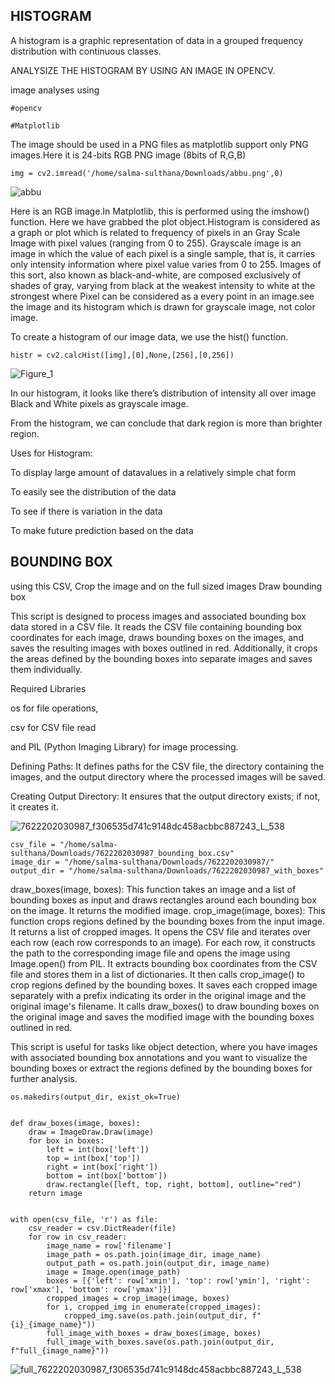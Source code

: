 ## HISTOGRAM


A histogram is a graphic representation of data in a grouped frequency distribution with continuous classes.


ANALYSIZE THE HISTOGRAM BY USING AN IMAGE IN OPENCV.

image analyses using

```
#opencv

#Matplotlib
```


The image should be used in a PNG files as matplotlib support only PNG images.Here it is 24-bits RGB PNG image  (8bits of R,G,B)

```
img = cv2.imread('/home/salma-sulthana/Downloads/abbu.png',0)
```



![abbu](https://github.com/Salmasulthana28/salma/assets/169051854/6a81e77e-0474-4046-8843-eb58fc12a299)

Here is an RGB image.In Matplotlib, this is performed using the imshow() function. Here we have grabbed the plot object.Histogram is considered as a graph or plot which is related to frequency of pixels in an Gray Scale Image
with pixel values (ranging from 0 to 255). Grayscale image is an image in which the value of each pixel is a single sample, that is, it carries only intensity information where pixel value varies from 0 to 255. Images of this sort, also known as black-and-white, are composed exclusively of shades of gray, varying from black at the weakest intensity to white at the strongest where Pixel can be considered as a every point in an image.see the image and its histogram which is drawn for grayscale image, not color image.

To create a histogram of our image data, we use the hist() function.
```
histr = cv2.calcHist([img],[0],None,[256],[0,256])
```

![Figure_1](https://github.com/Salmasulthana28/salma/assets/169051854/f29a2fb9-cd2e-4da4-ae43-bb01fb004ac9)

In our histogram, it looks like there’s distribution of intensity all over image Black and White pixels as grayscale image.

From the histogram, we can conclude that dark region is more than brighter region.

Uses for Histogram:


To display large amount of datavalues in a relatively simple chat form

To easily see the distribution of the data

To see if there is variation in the data

To make future prediction based on the data


## BOUNDING BOX


using this CSV, Crop the image and  on  the full sized images Draw bounding box

This script is designed to process images and associated bounding box data stored in a CSV file. It reads the CSV file containing bounding box coordinates for each image, draws bounding boxes on the images, and saves the resulting images with boxes outlined in red. Additionally, it crops the areas defined by the bounding boxes into separate images and saves them individually.

Required Libraries

os for file operations,

csv for CSV file read

and PIL (Python Imaging Library) for image processing.

Defining Paths: It defines paths for the CSV file, the directory containing the images, and the output directory where the processed images will be saved.

Creating Output Directory: It ensures that the output directory exists; if not, it creates it.

![7622202030987_f306535d741c9148dc458acbbc887243_L_538](https://github.com/Salmasulthana28/salma/assets/169051854/96d35f7f-db7c-4d23-8f3c-53628e4ad5fb)


```
csv_file = "/home/salma-sulthana/Downloads/7622202030987_bounding_box.csv"
image_dir = "/home/salma-sulthana/Downloads/7622202030987/"
output_dir = "/home/salma-sulthana/Downloads/7622202030987_with_boxes"

```
draw_boxes(image, boxes): This function takes an image and a list of bounding boxes as input and draws rectangles around each bounding box on the image. It returns the modified image.
crop_image(image, boxes): This function crops regions defined by the bounding boxes from the input image. It returns a list of cropped images.
        It opens the CSV file and iterates over each row (each row corresponds to an image).
        For each row, it constructs the path to the corresponding image file and opens the image using Image.open() from PIL.
        It extracts bounding box coordinates from the CSV file and stores them in a list of dictionaries.
        It then calls crop_image() to crop regions defined by the bounding boxes.
        It saves each cropped image separately with a prefix indicating its order in the original image and the original image's filename.
        It calls draw_boxes() to draw bounding boxes on the original image and saves the modified image with the bounding boxes outlined in red.

This script is useful for tasks like object detection, where you have images with associated bounding box annotations and you want to visualize the bounding boxes or extract the regions defined by the bounding boxes for further analysis.




```
os.makedirs(output_dir, exist_ok=True)


def draw_boxes(image, boxes):
    draw = ImageDraw.Draw(image)
    for box in boxes:
        left = int(box['left'])
        top = int(box['top'])
        right = int(box['right'])
        bottom = int(box['bottom'])
        draw.rectangle([left, top, right, bottom], outline="red")
    return image


with open(csv_file, 'r') as file:
    csv_reader = csv.DictReader(file)
    for row in csv_reader:
        image_name = row['filename']
        image_path = os.path.join(image_dir, image_name)
        output_path = os.path.join(output_dir, image_name)
        image = Image.open(image_path)
        boxes = [{'left': row['xmin'], 'top': row['ymin'], 'right': row['xmax'], 'bottom': row['ymax']}]
        cropped_images = crop_image(image, boxes)
        for i, cropped_img in enumerate(cropped_images):
            cropped_img.save(os.path.join(output_dir, f"{i}_{image_name}"))  
        full_image_with_boxes = draw_boxes(image, boxes)
        full_image_with_boxes.save(os.path.join(output_dir, f"full_{image_name}"))
```
![full_7622202030987_f306535d741c9148dc458acbbc887243_L_538](https://github.com/Salmasulthana28/salma/assets/169051854/8af411b2-676c-46d1-bf99-3146c8a68ca6)


  

